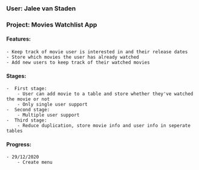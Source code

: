 ### User: Jalee van Staden
### Project: Movies Watchlist App

#### Features:
    - Keep track of movie user is interested in and their release dates
    - Store which movies the user has already watched
    - Add new users to keep track of their watched movies

#### Stages:
    -  First stage:
        - User can add movie to a table and store whether they've watched the movie or not
        - Only single user support
    -  Second stage:
        - Multiple user support
    -  Third stage:
        - Reduce duplication, store movie info and user info in seperate tables

#### Progress:
    - 29/12/2020
        - Create menu